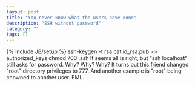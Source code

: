 ```yaml
---
layout: post
title: "You never know what the users have done"
description: "SSH without password"
category: ""
tags: []
---
```

{% include JB/setup %}
    ssh-keygen -t rsa
    cat id_rsa.pub >> authorized_keys
    chmod 700 .ssh
It seems all is right, but "ssh localhost" still asks for password.
Why? Why? Why?
It turns out this friend changed "root" directory privileges to 777.
And another example is "root" being chowned to another user.
FML.